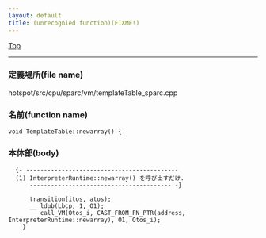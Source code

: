 ```yaml
---
layout: default
title: (unrecognied function)(FIXME!)
---
```

[Top](../index.html)

--- 
### 定義場所(file name)
hotspot/src/cpu/sparc/vm/templateTable_sparc.cpp

### 名前(function name)
```
void TemplateTable::newarray() {
```

### 本体部(body)
```
  {- -------------------------------------------
  (1) InterpreterRuntime::newarray() を呼び出すだけ.
      ---------------------------------------- -}

	  transition(itos, atos);
	  __ ldub(Lbcp, 1, O1);
	     call_VM(Otos_i, CAST_FROM_FN_PTR(address, InterpreterRuntime::newarray), O1, Otos_i);
	}
	
```


